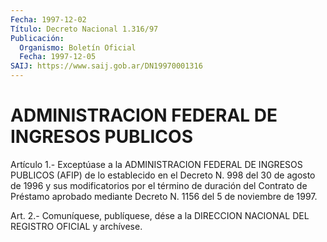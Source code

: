 ```yaml
---
Fecha: 1997-12-02
Título: Decreto Nacional 1.316/97
Publicación:
  Organismo: Boletín Oficial
  Fecha: 1997-12-05
SAIJ: https://www.saij.gob.ar/DN19970001316
---
```

# ADMINISTRACION FEDERAL DE INGRESOS PUBLICOS

<a id="1"></a>
Artículo  1.-  Exceptúase  a  la  ADMINISTRACION FEDERAL DE INGRESOS PUBLICOS (AFIP) de lo establecido en  el  Decreto  N.  998 del 30 de agosto  de 1996 y sus modificatorios por el término de duración  del Contrato  de  Préstamo  aprobado  mediante  Decreto N. 1156 del 5 de noviembre de 1997.

<a id="2"></a>
Art.  2.-  Comuníquese, publíquese, dése a la DIRECCION NACIONAL DEL REGISTRO OFICIAL y archívese.